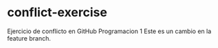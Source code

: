 # conflict-exercise
Ejercicio de conflicto en GitHub Programacion 1
Este es un cambio en la feature branch.
